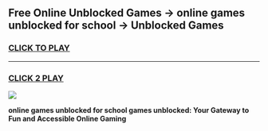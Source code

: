 
## Free Online Unblocked Games → online games unblocked for school → Unblocked Games
<h3>
<a href="https://premium.freeplayer.one?title=online_games_unblocked_for_school&ref=21F">CLICK TO PLAY</a></h3>
<hr>

<h3>
<a href="https://premium.freeplayer.one?title=online_games_unblocked_for_school&ref=21F">CLICK 2 PLAY</a>
  
</h3>

<a href="https://premium.freeplayer.one?title=online_games_unblocked_for_school&ref=21F/"><img src="https://clearcache.store/games.png"></a>


**online games unblocked for school games unblocked: Your Gateway to Fun and Accessible Online Gaming**
